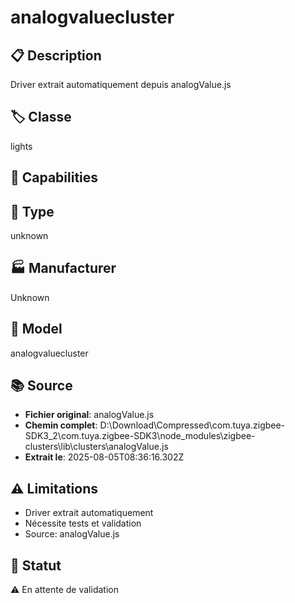 # analogvaluecluster

## 📋 Description
Driver extrait automatiquement depuis analogValue.js

## 🏷️ Classe
lights

## 🔧 Capabilities


## 📡 Type
unknown

## 🏭 Manufacturer
Unknown

## 📱 Model
analogvaluecluster

## 📚 Source
- **Fichier original**: analogValue.js
- **Chemin complet**: D:\Download\Compressed\com.tuya.zigbee-SDK3_2\com.tuya.zigbee-SDK3\node_modules\zigbee-clusters\lib\clusters\analogValue.js
- **Extrait le**: 2025-08-05T08:36:16.302Z

## ⚠️ Limitations
- Driver extrait automatiquement
- Nécessite tests et validation
- Source: analogValue.js

## 🚀 Statut
⚠️ En attente de validation
